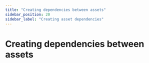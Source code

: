 ```yaml
---
title: "Creating dependencies between assets"
sidebar_position: 20
sidebar_label: "Creating asset dependencies"
---
```


# Creating dependencies between assets